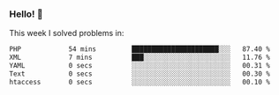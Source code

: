 ### Hello! 👋

This week I solved problems in:

<!--START_SECTION:waka-->

```txt
PHP            54 mins         ██████████████████████░░░   87.40 %
XML            7 mins          ███░░░░░░░░░░░░░░░░░░░░░░   11.76 %
YAML           0 secs          ░░░░░░░░░░░░░░░░░░░░░░░░░   00.31 %
Text           0 secs          ░░░░░░░░░░░░░░░░░░░░░░░░░   00.30 %
htaccess       0 secs          ░░░░░░░░░░░░░░░░░░░░░░░░░   00.10 %
```

<!--END_SECTION:waka-->
